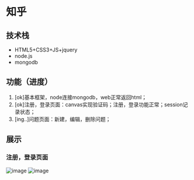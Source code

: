 # 知乎
## 技术栈
* HTML5+CSS3+JS+jquery
* node.js
* mongodb

## 功能（进度）
1. [ok]基本框架，node连接mongodb，web正常返回html；
2. [ok]注册，登录页面：canvas实现验证码；注册，登录功能正常；session记录状态；
3. [ing..]问题页面：新建，编辑，删除问题；
 
## 展示
### 注册，登录页面
![image](https://github.com/jiangchenguang/zhihu/raw/master/show/login-1.png)
![image](https://github.com/jiangchenguang/zhihu/raw/master/show/login-1.png)
